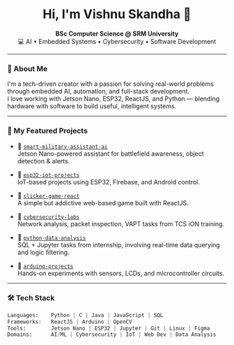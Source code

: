 <h1 align="center">Hi, I'm Vishnu Skandha 👋</h1>

<p align="center">
  <b>BSc Computer Science @ SRM University</b><br/>
  💻 AI • Embedded Systems • Cybersecurity • Software Development
</p>

---

### 🧠 About Me
I'm a tech-driven creator with a passion for solving real-world problems through embedded AI, automation, and full-stack development.  
I love working with Jetson Nano, ESP32, ReactJS, and Python — blending hardware with software to build useful, intelligent systems.

---

### 🚀 My Featured Projects

- 🔹 [`smart-military-assistant-ai`](https://github.com/vishnuskandha/smart-military-assistant-ai)  
  Jetson Nano-powered assistant for battlefield awareness, object detection & alerts.

- 🔹 [`esp32-iot-projects`](https://github.com/vishnuskandha/esp32-iot-projects)  
  IoT-based projects using ESP32, Firebase, and Android control.

- 🔹 [`clicker-game-react`](https://github.com/vishnuskandha/clicker-game-react)  
  A simple but addictive web-based game built with ReactJS.

- 🔹 [`cybersecurity-labs`](https://github.com/vishnuskandha/cybersecurity-labs)  
  Network analysis, packet inspection, VAPT tasks from TCS iON training.

- 🔹 [`python-data-analysis`](https://github.com/vishnuskandha/python-data-analysis)  
  SQL + Jupyter tasks from internship, involving real-time data querying and logic filtering.

- 🔹 [`arduino-projects`](https://github.com/vishnuskandha/arduino-projects)  
  Hands-on experiments with sensors, LCDs, and microcontroller circuits.

---

### 🛠️ Tech Stack

```python
Languages:    Python | C | Java | JavaScript | SQL  
Frameworks:   ReactJS | Arduino | OpenCV  
Tools:        Jetson Nano | ESP32 | Jupyter | Git | Linux | Figma  
Domains:      AI/ML | Cybersecurity | IoT | Web Dev | Data Analysis
